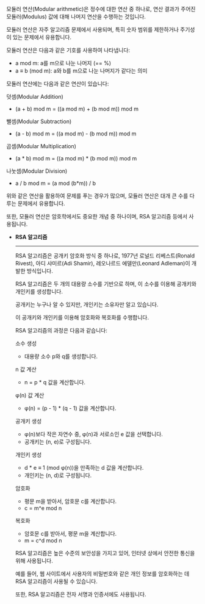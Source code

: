 모듈러 연산(Modular arithmetic)은 정수에 대한 연산 중 하나로, 연산 결과가 주어진 모듈러(Modulus) 값에 대해 나머지 연산을 수행하는 것입니다.

모듈러 연산은 자주 알고리즘 문제에서 사용되며, 특히 숫자 범위를 제한하거나 주기성이 있는 문제에서 유용합니다.

모듈러 연산은 다음과 같은 기호를 사용하여 나타냅니다:

- a mod m: a를 m으로 나눈 나머지 (== %)
- a ≡ b (mod m): a와 b를 m으로 나눈 나머지가 같다는 의미

모듈러 연산에는 다음과 같은 연산이 있습니다:

덧셈(Modular Addition)

- (a + b) mod m = ((a mod m) + (b mod m)) mod m

뺄셈(Modular Subtraction)

- (a - b) mod m = ((a mod m) - (b mod m)) mod m

곱셈(Modular Multiplication)

- (a * b) mod m = ((a mod m) * (b mod m)) mod m

나눗셈(Modular Division)

- a / b mod m = (a mod (b*m)) / b

위와 같은 연산을 활용하여 문제를 푸는 경우가 많으며, 모듈러 연산은 대개 큰 수를 다루는 문제에서 유용합니다.

또한, 모듈러 연산은 암호학에서도 중요한 개념 중 하나이며, RSA 알고리즘 등에서 사용됩니다.


- **RSA 알고리즘**
    
  ---
  RSA 알고리즘은 공개키 암호화 방식 중 하나로, 1977년 로널드 리베스트(Ronald Rivest), 아디 샤미르(Adi Shamir), 레오나르드 에델만(Leonard Adleman)이 개발한 방식입니다.

  RSA 알고리즘은 두 개의 대용량 소수를 기반으로 하며, 이 소수를 이용해 공개키와 개인키를 생성합니다.

  공개키는 누구나 알 수 있지만, 개인키는 소유자만 알고 있습니다.

  이 공개키와 개인키를 이용해 암호화와 복호화를 수행합니다.

  RSA 알고리즘의 과정은 다음과 같습니다:

  소수 생성

    - 대용량 소수 p와 q를 생성합니다.

  n 값 계산

    - n = p * q 값을 계산합니다.

  φ(n) 값 계산

    - φ(n) = (p - 1) * (q - 1) 값을 계산합니다.

  공개키 생성

    - φ(n)보다 작은 자연수 중, φ(n)과 서로소인 e 값을 선택합니다.
    - 공개키는 (n, e)로 구성됩니다.

  개인키 생성

    - d * e ≡ 1 (mod φ(n))을 만족하는 d 값을 계산합니다.
    - 개인키는 (n, d)로 구성됩니다.

  암호화

    - 평문 m을 받아서, 암호문 c를 계산합니다.
    - c = m^e mod n

  복호화

    - 암호문 c를 받아서, 평문 m을 계산합니다.
    - m = c^d mod n

  RSA 알고리즘은 높은 수준의 보안성을 가지고 있어, 인터넷 상에서 안전한 통신을 위해 사용됩니다.

  예를 들어, 웹 사이트에서 사용자의 비밀번호와 같은 개인 정보를 암호화하는 데 RSA 알고리즘이 사용될 수 있습니다.

  또한, RSA 알고리즘은 전자 서명과 인증서에도 사용됩니다.